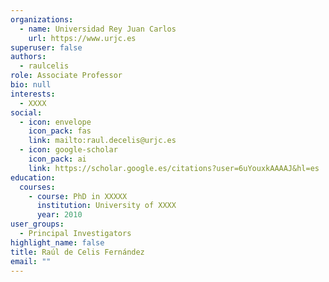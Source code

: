 ```yaml
---
organizations:
  - name: Universidad Rey Juan Carlos
    url: https://www.urjc.es
superuser: false
authors:
  - raulcelis
role: Associate Professor
bio: null
interests:
  - XXXX
social:
  - icon: envelope
    icon_pack: fas
    link: mailto:raul.decelis@urjc.es
  - icon: google-scholar
    icon_pack: ai
    link: https://scholar.google.es/citations?user=6uYouxkAAAAJ&hl=es
education:
  courses:
    - course: PhD in XXXXX
      institution: University of XXXX
      year: 2010
user_groups:
  - Principal Investigators
highlight_name: false
title: Raúl de Celis Fernández
email: ""
---
```

